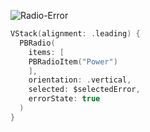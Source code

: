 ![Radio-Error](https://github.com/powerhome/playbook-swift/assets/112719604/8b409da0-d658-4b39-88a4-ddb1601f644f)

```swift
VStack(alignment: .leading) {
  PBRadio(
    items: [
    PBRadioItem("Power")
    ],
    orientation: .vertical,
    selected: $selectedError,
    errorState: true
  )
}
```
